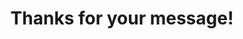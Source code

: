 ---
title: Thanks for your message!
desc: I'll get back to you soon
pageName: Thanks
hideGitHub: true
---